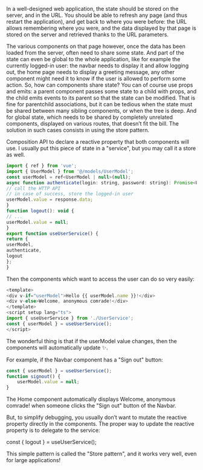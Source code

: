 In a well-designed web application, the state should be stored on the server, and in the URL. You
should be able to refresh any page (and thus restart the application), and get back to where you
were before: the URL allows remembering where you were, and the data displayed by that page is
stored on the server and retrieved thanks to the URL parameters.

The various components on that page however, once the data has been loaded from the server,
often need to share some state. And part of the state can even be global to the whole application,
like for example the currently logged-in user: the navbar needs to display it and allow logging out,
	the home page needs to display a greeting message, any other component might need it to know if
the user is allowed to perform some action.
So, how can components share state?
You can of course use props and emits: a parent component passes some state to a child with props,
and the child emits events to its parent so that the state can be modified. That is fine for parentchild
associations, but it can be tedious when the state must be shared between many sibling
components, or when the tree is deep. And for global state, which needs to be shared by completely
unrelated components, displayed on various routes, that doesn’t fit the bill.
The solution in such cases consists in using the store pattern.

Composition API to declare a reactive property that both components will use. I usually put this
piece of state in a "service", but you may call it a store as well.

```js
import { ref } from 'vue';
import { UserModel } from '@/models/UserModel';
const userModel = ref<UserModel | null>(null);
async function authenticate(login: string, password: string): Promise<UserModel> {
// call the HTTP API
// in case of success, store the logged-in user
userModel.value = response.data;
}
function logout(): void {
// ...
userModel.value = null;
}
export function useUserService() {
return {
userModel,
authenticate,
logout
};
}

```


Then the components which want to access the user can do so very easily:

```js
<template>
<div v-if="userModel">Hello {{ userModel.name }}!</div>
<div v-else>Welcome, anonymous comrade!</div>
</template>
<script setup lang="ts">
import { useUserService } from './UserService';
const { userModel } = useUserService();
</script>

```

The wonderful thing is that if the userModel value changes, then the components will automatically
update ✨.

For example, if the Navbar component has a "Sign out" button:

```js
const { userModel } = useUserService();
function signout() {
	userModel.value = null;
}
```

The Home component automatically displays Welcome, anonymous comrade! when someone clicks the
"Sign out" button of the Navbar.

But, to simplify debugging, you usually don’t want to mutate the reactive property directly in the
components. The proper way to update the reactive property is to delegate to the service:

const { logout } = useUserService();

This simple pattern is called the "Store pattern", and it works very well, even for large applications!




